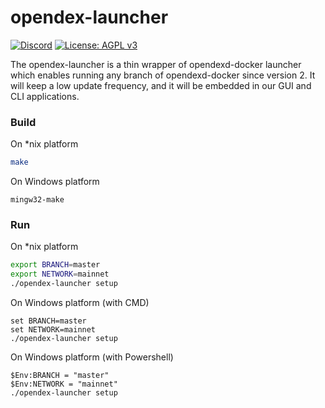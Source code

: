 opendex-launcher
================

[![Discord](https://img.shields.io/discord/628640072748761118.svg)](https://discord.gg/RnXFHpn)
[![License: AGPL v3](https://img.shields.io/badge/License-AGPL%20v3-blue.svg)](https://www.gnu.org/licenses/agpl-3.0)

The opendex-launcher is a thin wrapper of opendexd-docker launcher which enables running any branch of opendexd-docker since version 2. It will keep a low update frequency, and it will be embedded in our GUI and CLI applications. 

### Build

On *nix platform
```sh
make
```

On Windows platform
```
mingw32-make
```

### Run

On *nix platform
```sh
export BRANCH=master
export NETWORK=mainnet
./opendex-launcher setup
```

On Windows platform (with CMD)
```
set BRANCH=master
set NETWORK=mainnet
./opendex-launcher setup
```

On Windows platform (with Powershell)
```
$Env:BRANCH = "master"
$Env:NETWORK = "mainnet"
./opendex-launcher setup
```
